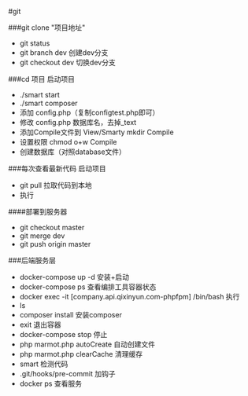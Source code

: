 #git

###git clone "项目地址"

* git status 
* git branch dev 创建dev分支
* git checkout dev  切换dev分支

###cd 项目  启动项目

* ./smart start  
* ./smart composer 
* 添加 config.php（复制configtest.php即可）
* 修改 config.php 数据库名，去掉_text
* 添加Compile文件到 View/Smarty   mkdir Compile
* 设置权限 chmod  o+w Compile 
* 创建数据库（对照database文件）

###每次查看最新代码  启动项目  

* git pull 拉取代码到本地  
* 执行

####部署到服务器

* git checkout master
* git merge dev
* git push origin master 

###后端服务层

* docker-compose up -d  安装+启动
* docker-compose ps  查看编排工具容器状态
* docker exec -it [company.api.qixinyun.com-phpfpm] /bin/bash  执行
* ls
* composer install  安装composer
* exit  退出容器
* docker-compose stop  停止
* php marmot.php autoCreate 自动创建文件
* php marmot.php clearCache 清理缓存
* smart 检测代码
* .git/hooks/pre-commit 加钩子
* docker ps  查看服务




